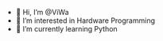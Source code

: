 - 👋 Hi, I’m @ViWa
- 👀 I’m interested in Hardware Programming
- 🌱 I’m currently learning Python

<!---
ViWaSe/ViWaSe is a ✨ special ✨ repository because its `README.md` (this file) appears on your GitHub profile.
You can click the Preview link to take a look at your changes.
--->
